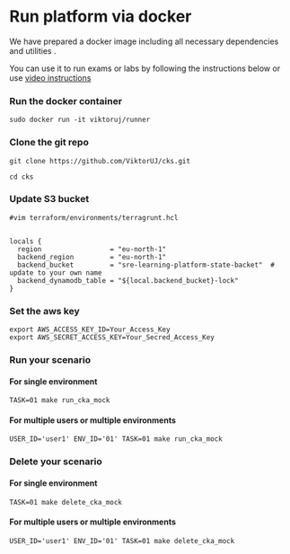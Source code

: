# Run platform via docker

We have prepared a docker image including all necessary dependencies and utilities .

You can use it to run exams or labs by following the instructions below or use  [video instructions](https://youtu.be/Xh6sWzafBmw)

### Run the docker container
```
sudo docker run -it viktoruj/runner

```
### Clone the git repo
```
git clone https://github.com/ViktorUJ/cks.git

cd cks
```
### Update S3 bucket
```
#vim terraform/environments/terragrunt.hcl


locals {
  region                 = "eu-north-1"
  backend_region         = "eu-north-1"
  backend_bucket         = "sre-learning-platform-state-backet"  # update to your own name
  backend_dynamodb_table = "${local.backend_bucket}-lock"
}

```
### Set the aws key
```
export AWS_ACCESS_KEY_ID=Your_Access_Key
export AWS_SECRET_ACCESS_KEY=Your_Secred_Access_Key
```

### Run your scenario

#### For single environment
````
TASK=01 make run_cka_mock
````
#### For multiple users or multiple environments

````
USER_ID='user1' ENV_ID='01' TASK=01 make run_cka_mock
````

### Delete your scenario

#### For single environment
```
TASK=01 make delete_cka_mock
```
#### For multiple users or multiple environments
```
USER_ID='user1' ENV_ID='01' TASK=01 make delete_cka_mock
```
